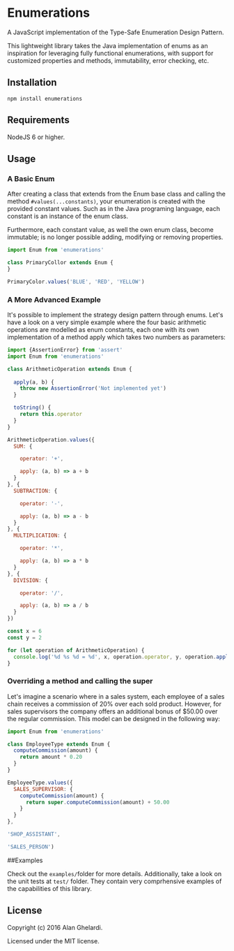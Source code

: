 # Enumerations

A JavaScript implementation of the Type-Safe Enumeration Design Pattern.

This lightweight library takes the Java implementation of enums as an inspiration for leveraging fully functional enumerations, with support for customized properties and methods, immutability, error checking, etc.

## Installation

```shell
npm install enumerations
```

## Requirements

NodeJS 6 or higher.

## Usage

### A Basic Enum

After creating a class that extends from the Enum base class and calling the method `#values(...constants)`, your enumeration is created with the provided constant values. Such as in the Java programing language, each constant is an instance of the enum class.

Furthermore, each constant value, as well the own enum class, become immutable; is no longer possible adding, modifying or removing properties.

```js
import Enum from 'enumerations'

class PrimaryCollor extends Enum {
}

PrimaryColor.values('BLUE', 'RED', 'YELLOW')

```

### A More Advanced Example

It's possible to implement the strategy design pattern through enums. Let's have a look on a very simple example where the four basic arithmetic operations are modelled as enum constants, each one with its own implementation of a method apply which takes two numbers as parameters:  

```js
import {AssertionError} from 'assert'
import Enum from 'enumerations'

class ArithmeticOperation extends Enum {
  
  apply(a, b) {
    throw new AssertionError('Not implemented yet')
  }

  toString() {
    return this.operator
  }
}

ArithmeticOperation.values({
  SUM: {

    operator: '+',

    apply: (a, b) => a + b
  }
}, {
  SUBTRACTION: {

    operator: '-',

    apply: (a, b) => a - b
  }
}, {
  MULTIPLICATION: {

    operator: '*',

    apply: (a, b) => a * b
  }
}, {
  DIVISION: {

    operator: '/',

    apply: (a, b) => a / b
  }
})

const x = 6
const y = 2

for (let operation of ArithmeticOperation) {
  console.log('%d %s %d = %d', x, operation.operator, y, operation.apply(x, y))
}
```

### Overriding a method and calling the super

Let's imagine a scenario where in a sales system, each employee of a sales chain receives a commission of 20% over each sold product. However, for sales supervisors the company offers an additional bonus of $50.00 over the regular commission. This model can be designed in the following way: 

```js
import Enum from 'enumerations'

class EmployeeType extends Enum {
  computeCommission(amount) {
    return amount * 0.20
  }
}

EmployeeType.values({
  SALES_SUPERVISOR: {
    computeCommission(amount) {
      return super.computeCommission(amount) + 50.00
    }
  }
},

'SHOP_ASSISTANT',

'SALES_PERSON')
```

##Examples

Check out the `examples/`folder for more details. Additionally, take a look on the unit tests at `test/` folder. They contain very  comprhensive examples of the capabilities of this library.

## License

Copyright (c) 2016 Alan Ghelardi.

Licensed under the MIT license.
